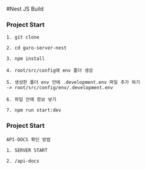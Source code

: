 #Nest JS Build

### Project Start
```
1. git clone

2. cd guro-server-nest

3. npm install

4. root/src/config에 env 폴더 생성

5. 생성한 폴더 env 안에 .development.env 파일 추가 하기
-> root/src/config/env/.development.env

6. 파일 안에 정보 넣기

7. npm run start:dev

```

### Project Start
```
API-DOCS 확인 방법

1. SERVER START

2. /api-docs 

```

